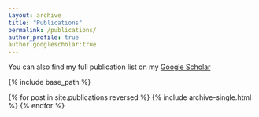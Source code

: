 ```yaml
---
layout: archive
title: "Publications"
permalink: /publications/
author_profile: true
author.googlescholar:true
---
```



You can also find my full publication list on my [Google Scholar](https://scholar.google.com/citations?user=WKfT0REAAAAJ&hl=en)


{% include base_path %}

{% for post in site.publications reversed %}
  {% include archive-single.html %}
{% endfor %}
